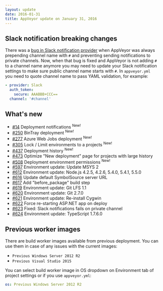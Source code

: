 ```yaml
---
layout: update
date: 2016-01-31
title: AppVeyor update on January 31, 2016
---
```


## Slack notification breaking changes

There was a [bug in Slack notification provider](https://github.com/appveyor/ci/issues/623) when AppVeyor was always prepending channel name with `#`
and preventing sending notifications to private channels. Now, when that bug is fixed and AppVeyor is not adding `#` to a channel name anymore you
may need to update your Slack notification settings to make sure public channel name starts with `#`. In `appveyor.yml` you need to quote channel name
to pass YAML validation, for example:

```yaml
- provider: Slack
  auth_token:
    secure: AAABBB+CCC==
  channel: '#channel'
```

## What's new

* [#14](https://github.com/appveyor/ci/issues/14) Deployment notifications <sup class="new-feature">New!</sup>
* [#250](https://github.com/appveyor/ci/issues/250) BinTray deployment <sup class="new-feature">New!</sup>
* [#277](https://github.com/appveyor/ci/issues/277) Azure Web Jobs deployment <sup class="new-feature">New!</sup>
* [#305](https://github.com/appveyor/ci/issues/305) Lock / Limit environments to a projects <sup class="new-feature">New!</sup>
* [#437](https://github.com/appveyor/ci/issues/437) Deployment history <sup class="new-feature">New!</sup>
* [#473](https://github.com/appveyor/ci/issues/473) Optimize "New deployment" page for projects with large history
* [#508](https://github.com/appveyor/ci/issues/508) Deployment environment permissions <sup class="new-feature">New!</sup>
* [#597](https://github.com/appveyor/ci/issues/597) Environment update: Update MSYS 2
* [#612](https://github.com/appveyor/ci/issues/612) Environment update: Node.js 4.2.5, 4.2.6, 5.4.0, 5.4.1, 5.5.0
* [#616](https://github.com/appveyor/ci/issues/616) Update default SymbolSource server URL
* [#617](https://github.com/appveyor/ci/issues/617) Add "before_package" build step
* [#619](https://github.com/appveyor/ci/issues/619) Environment update: Git LFS 1.1
* [#620](https://github.com/appveyor/ci/issues/620) Environment update: Git 2.7.0
* [#621](https://github.com/appveyor/ci/issues/621) Environment update: Re-install Cygwin
* [#622](https://github.com/appveyor/ci/issues/622) Force re-starting ASP.NET app on deploy
* [#623](https://github.com/appveyor/ci/issues/623) Fixed: Slack notifications fails on private channel
* [#624](https://github.com/appveyor/ci/issues/624) Environment update: TypeScript 1.7.6.0

## Previous worker images

There are build worker images available from previous deployment. You can use them in case of any issues with the current images:

* `Previous Windows Server 2012 R2`
* `Previous Visual Studio 2015`

You can select build worker image in OS dropdown on Environment tab of project settings or if you use `appveyor.yml`:

```yaml
os: Previous Windows Server 2012 R2
```
